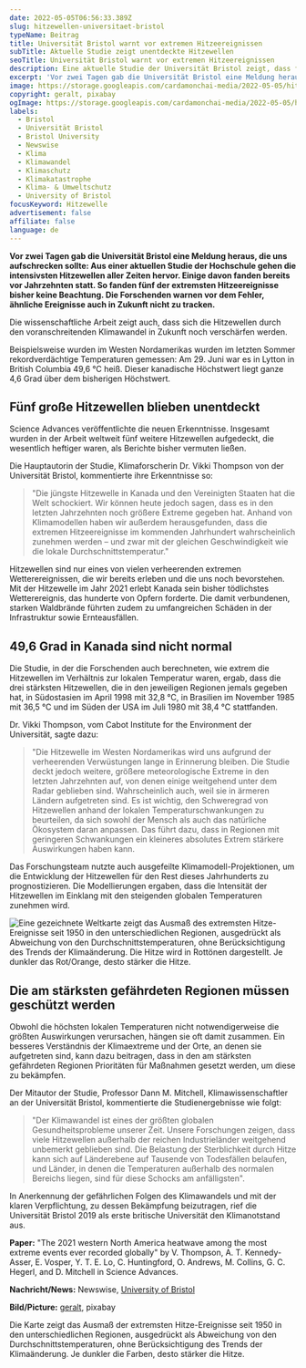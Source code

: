 ```yaml
---
date: 2022-05-05T06:56:33.389Z
slug: hitzewellen-universitaet-bristol
typeName: Beitrag
title: Universität Bristol warnt vor extremen Hitzeereignissen
subTitle: Aktuelle Studie zeigt unentdeckte Hitzewellen
seoTitle: Universität Bristol warnt vor extremen Hitzeereignissen
description: Eine aktuelle Studie der Universität Bristol zeigt, dass fünf der extremsten Hitzewellen übersehen wurden. Die Hochschule warnt davor, ähnliche Ereignisse auch in Zukunft nicht zu tracken.
excerpt: 'Vor zwei Tagen gab die Universität Bristol eine Meldung heraus, die uns aufschrecken sollte: Aus einer aktuellen Studie der Hochschule gehen die intensivsten Hitzewellen aller Zeiten hervor. Einige davon fanden bereits vor Jahrzehnten statt. So fanden fünf der extremsten Hitzeereignisse bisher keine Beachtung. Die Forschenden warnen vor dem Fehler, ähnliche Ereignisse auch in Zukunft nicht zu tracken.'
image: https://storage.googleapis.com/cardamonchai-media/2022-05-05/hitzewelle-geralt-pixabay-jpg-imagine-080808_6a390b_1024_768/640.webp
copyright: geralt, pixabay
ogImage: https://storage.googleapis.com/cardamonchai-media/2022-05-05/hitzewelle-geralt-pixabay-fb-jpg-imagine-080808_84490d_1200_628/640.webp
labels:
  - Bristol
  - Universität Bristol
  - Bristol University
  - Newswise
  - Klima
  - Klimawandel
  - Klimaschutz
  - Klimakatastrophe
  - Klima- & Umweltschutz
  - University of Bristol
focusKeyword: Hitzewelle
advertisement: false
affiliate: false
language: de
---
```


**Vor zwei Tagen gab die Universität Bristol eine Meldung heraus, die uns aufschrecken sollte: Aus einer aktuellen Studie der Hochschule gehen die intensivsten Hitzewellen aller Zeiten hervor. Einige davon fanden bereits vor Jahrzehnten statt. So fanden fünf der extremsten Hitzeereignisse bisher keine Beachtung. Die Forschenden warnen vor dem Fehler, ähnliche Ereignisse auch in Zukunft nicht zu tracken.**

Die wissenschaftliche Arbeit zeigt auch, dass sich die Hitzewellen durch den voranschreitenden Klimawandel in Zukunft noch verschärfen werden.

Beispielsweise wurden im Westen Nordamerikas wurden im letzten Sommer rekordverdächtige Temperaturen gemessen: Am 29. Juni war es in Lytton in British Columbia 49,6 °C heiß. Dieser kanadische Höchstwert liegt ganze 4,6 Grad über dem bisherigen Höchstwert.

## Fünf große Hitzewellen blieben unentdeckt

Science Advances veröffentlichte die neuen Erkenntnisse. Insgesamt wurden in der Arbeit weltweit fünf weitere Hitzewellen aufgedeckt, die wesentlich heftiger waren, als Berichte bisher vermuten ließen.

Die Hauptautorin der Studie, Klimaforscherin Dr. Vikki Thompson von der Universität Bristol, kommentierte ihre Erkenntnisse so:

> "Die jüngste Hitzewelle in Kanada und den Vereinigten Staaten hat die Welt schockiert. Wir können heute jedoch sagen, dass es in den letzten Jahrzehnten noch größere Extreme gegeben hat. Anhand von Klimamodellen haben wir außerdem herausgefunden, dass die extremen Hitzeereignisse im kommenden Jahrhundert wahrscheinlich zunehmen werden – und zwar mit der gleichen Geschwindigkeit wie die lokale Durchschnittstemperatur."

Hitzewellen sind nur eines von vielen verheerenden extremen Wetterereignissen, die wir bereits erleben und die uns noch bevorstehen. Mit der Hitzewelle im Jahr 2021 erlebt Kanada sein bisher tödlichstes Wetterereignis, das hunderte von Opfern forderte. Die damit verbundenen, starken Waldbrände führten zudem zu umfangreichen Schäden in der Infrastruktur sowie Ernteausfällen.

## 49,6 Grad in Kanada sind nicht normal

Die Studie, in der die Forschenden auch berechneten, wie extrem die Hitzewellen im Verhältnis zur lokalen Temperatur waren, ergab, dass die drei stärksten Hitzewellen, die in den jeweiligen Regionen jemals gegeben hat, in Südostasien im April 1998 mit 32,8 °C, in Brasilien im November 1985 mit 36,5 °C und im Süden der USA im Juli 1980 mit 38,4 °C stattfanden.

Dr. Vikki Thompson, vom Cabot Institute for the Environment der Universität, sagte dazu:

> "Die Hitzewelle im Westen Nordamerikas wird uns aufgrund der verheerenden Verwüstungen lange in Erinnerung bleiben. Die Studie deckt jedoch weitere, größere meteorologische Extreme in den letzten Jahrzehnten auf, von denen einige weitgehend unter dem Radar geblieben sind. Wahrscheinlich auch, weil sie in ärmeren Ländern aufgetreten sind. Es ist wichtig, den Schweregrad von Hitzewellen anhand der lokalen Temperaturschwankungen zu beurteilen, da sich sowohl der Mensch als auch das natürliche Ökosystem daran anpassen. Das führt dazu, dass in Regionen mit geringeren Schwankungen ein kleineres absolutes Extrem stärkere Auswirkungen haben kann.

Das Forschungsteam nutzte auch ausgefeilte Klimamodell-Projektionen, um die Entwicklung der Hitzewellen für den Rest dieses Jahrhunderts zu prognostizieren. Die Modellierungen ergaben, dass die Intensität der Hitzewellen im Einklang mit den steigenden globalen Temperaturen zunehmen wird.

![Eine gezeichnete Weltkarte zeigt das Ausmaß des extremsten Hitze-Ereignisse seit 1950 in den unterschiedlichen Regionen, ausgedrückt als Abweichung von den Durchschnittstemperaturen, ohne Berücksichtigung des Trends der Klimaänderung. Die Hitze wird in Rottönen dargestellt. Je dunkler das Rot/Orange, desto stärker die Hitze.](https://storage.googleapis.com/cardamonchai-media/2022-05-05/hitzewellen-university-of-bristol-png-imagine-f8f8f8_ede3d8_480_216/640.webp 'Die Karte zeigt das Ausmaß des extremsten Hitze-Ereignisse seit 1950 in den unterschiedlichen Regionen, ausgedrückt als Abweichung von den Durchschnittstemperaturen, ohne Berücksichtigung des Trends der Klimaänderung. Je dunkler die Farben, desto stärker die Hitze.')

## Die am stärksten gefährdeten Regionen müssen geschützt werden

Obwohl die höchsten lokalen Temperaturen nicht notwendigerweise die größten Auswirkungen verursachen, hängen sie oft damit zusammen. Ein besseres Verständnis der Klimaextreme und der Orte, an denen sie aufgetreten sind, kann dazu beitragen, dass in den am stärksten gefährdeten Regionen Prioritäten für Maßnahmen gesetzt werden, um diese zu bekämpfen.

Der Mitautor der Studie, Professor Dann M. Mitchell, Klimawissenschaftler an der Universität Bristol, kommentierte die Studienergebnisse wie folgt:

> "Der Klimawandel ist eines der größten globalen Gesundheitsprobleme unserer Zeit. Unsere Forschungen zeigen, dass viele Hitzewellen außerhalb der reichen Industrieländer weitgehend unbemerkt geblieben sind. Die Belastung der Sterblichkeit durch Hitze kann sich auf Länderebene auf Tausende von Todesfällen belaufen, und Länder, in denen die Temperaturen außerhalb des normalen Bereichs liegen, sind für diese Schocks am anfälligsten".

In Anerkennung der gefährlichen Folgen des Klimawandels und mit der klaren Verpflichtung, zu dessen Bekämpfung beizutragen, rief die Universität Bristol 2019 als erste britische Universität den Klimanotstand aus.

**Paper:** "The 2021 western North America heatwave among the most extreme events ever recorded globally" by V. Thompson, A. T. Kennedy-Asser, E. Vosper, Y. T. E. Lo, C. Huntingford, O. Andrews, M. Collins, G. C. Hegerl, and D. Mitchell in Science Advances.

**Nachricht/News:** Newswise, [University of Bristol](https://www.newswise.com/institutions/newsroom/4212/)

**Bild/Picture:** [geralt](https://pixabay.com/illustrations/explosion-fire-forest-nature-123690/), pixabay

Die Karte zeigt das Ausmaß der extremsten Hitze-Ereignisse seit 1950 in den unterschiedlichen Regionen, ausgedrückt als Abweichung von den Durchschnittstemperaturen, ohne Berücksichtigung des Trends der Klimaänderung. Je dunkler die Farben, desto stärker die Hitze.
